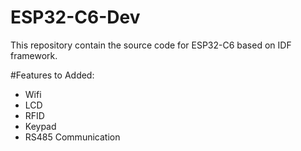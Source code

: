 # ESP32-C6-Dev
This repository contain the source code for ESP32-C6 based on IDF framework. 

#Features to Added:
- Wifi
- LCD
- RFID
- Keypad
- RS485 Communication 
